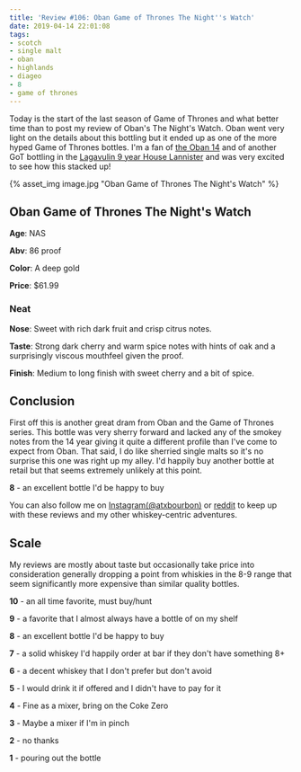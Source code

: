 ```yaml
---
title: 'Review #106: Oban Game of Thrones The Night''s Watch'
date: 2019-04-14 22:01:08
tags:
- scotch
- single malt
- oban
- highlands
- diageo
- 8
- game of thrones
---
```


Today is the start of the last season of Game of Thrones and what better time than to post my review of Oban's The Night's Watch. Oban went very light on the details about this bottling but it ended up as one of the more hyped Game of Thrones bottles. I'm a fan of [the Oban 14](https://atxbourbon.com/2019/01/20/Review-65-Oban-14/) and of another GoT bottling in the [Lagavulin 9 year House Lannister](https://atxbourbon.com/2019/02/09/Reviews-72-74-Lagavulin-8-9-and-16-year/) and was very excited to see how this stacked up! 

{% asset_img image.jpg "Oban Game of Thrones The Night's Watch" %}

## Oban Game of Thrones The Night's Watch
**Age**: NAS

**Abv**: 86 proof

**Color**: A deep gold 

**Price**: $61.99

### Neat
**Nose**: Sweet with rich dark fruit and crisp citrus notes.

**Taste**: Strong dark cherry and warm spice notes with hints of oak and a surprisingly viscous mouthfeel given the proof.

**Finish**: Medium to long finish with sweet cherry and a bit of spice.

## Conclusion
First off this is another great dram from Oban and the Game of Thrones series. This bottle was very sherry forward and lacked any of the smokey notes from the 14 year giving it quite a different profile than I've come to expect from Oban. That said, I do like sherried single malts so it's no surprise this one was right up my alley. I'd happily buy another bottle at retail but that seems extremely unlikely at this point.

**8** - an excellent bottle I'd be happy to buy

You can also follow me on [Instagram(@atxbourbon)](https://www.instagram.com/atxbourbon/) or [reddit](https://www.reddit.com/r/scottmotorraddrinks/) to keep up with these reviews and my other whiskey-centric adventures.

## Scale
My reviews are mostly about taste but occasionally take price into consideration generally dropping a point from whiskies in the 8-9 range that seem significantly more expensive than similar quality bottles.

**10** - an all time favorite, must buy/hunt

**9** - a favorite that I almost always have a bottle of on my shelf

**8** - an excellent bottle I'd be happy to buy

**7** - a solid whiskey I'd happily order at bar if they don't have something 8+

**6** - a decent whiskey that I don't prefer but don't avoid

**5** - I would drink it if offered and I didn't have to pay for it

**4** - Fine as a mixer, bring on the Coke Zero

**3** - Maybe a mixer if I'm in  pinch

**2** - no thanks

**1** - pouring out the bottle  